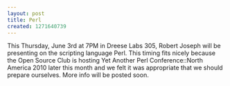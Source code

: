 ```yaml
---
layout: post
title: Perl
created: 1271640739
---
```

This Thursday, June 3rd at 7PM in Dreese Labs 305, Robert Joseph will be presenting on the scripting language Perl.  This timing fits nicely because the Open Source Club is hosting Yet Another Perl Conference::North America 2010 later this month and we felt it was appropriate that we should prepare ourselves.  More info will be posted soon.
